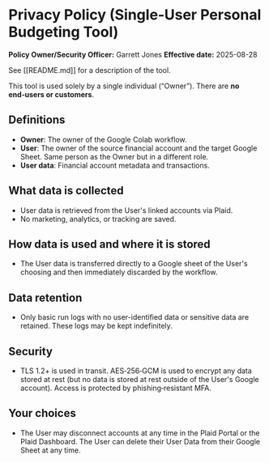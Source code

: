 # Privacy Policy (Single‑User Personal Budgeting Tool)

**Policy Owner/Security Officer:** Garrett Jones
**Effective date:** 2025-08-28

See [[README.md]] for a description of the tool.

This tool is used solely by a single individual (“Owner”). There are **no end‑users or customers**.

## Definitions
- **Owner**: The owner of the Google Colab workflow.
- **User**: The owner of the source financial account and the target Google Sheet. Same person as the Owner but in a different role.
- **User data**: Financial account metadata and transactions.

## What data is collected
- User data is retrieved from the User's linked accounts via Plaid.
- No marketing, analytics, or tracking are saved.

## How data is used and where it is stored
- The User data is transferred directly to a Google sheet of the User's choosing and then immediately discarded by the workflow.

## Data retention
- Only basic run logs with no user-identified data or sensitive data are retained. These logs may be kept indefinitely.

## Security
- TLS 1.2+ is used in transit. AES‑256‑GCM is used to encrypt any data stored at rest (but no data is stored at rest outside of the User's Google account). Access is protected by phishing‑resistant MFA.

## Your choices
- The User may disconnect accounts at any time in the Plaid Portal or the Plaid Dashboard. The User can delete their User Data from their Google Sheet at any time.
